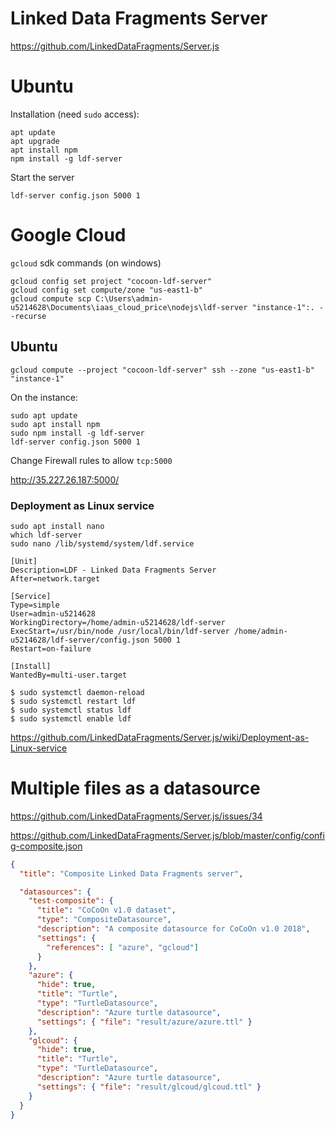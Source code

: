 # Linked Data Fragments Server
https://github.com/LinkedDataFragments/Server.js

# Ubuntu
Installation (need `sudo` access):

    apt update
    apt upgrade
    apt install npm
    npm install -g ldf-server

Start the server

    ldf-server config.json 5000 1

# Google Cloud
`gcloud` sdk commands (on windows)

    gcloud config set project "cocoon-ldf-server"
    gcloud config set compute/zone "us-east1-b"
    gcloud compute scp C:\Users\admin-u5214628\Documents\iaas_cloud_price\nodejs\ldf-server "instance-1":. --recurse 

## Ubuntu

    gcloud compute --project "cocoon-ldf-server" ssh --zone "us-east1-b" "instance-1"
    
On the instance:

    sudo apt update
    sudo apt install npm
    sudo npm install -g ldf-server
    ldf-server config.json 5000 1

Change Firewall rules to allow `tcp:5000`

http://35.227.26.187:5000/

### Deployment as Linux service

    sudo apt install nano
    which ldf-server
    sudo nano /lib/systemd/system/ldf.service

```
[Unit]
Description=LDF - Linked Data Fragments Server
After=network.target

[Service]
Type=simple
User=admin-u5214628
WorkingDirectory=/home/admin-u5214628/ldf-server
ExecStart=/usr/bin/node /usr/local/bin/ldf-server /home/admin-u5214628/ldf-server/config.json 5000 1
Restart=on-failure

[Install]
WantedBy=multi-user.target
```

    $ sudo systemctl daemon-reload
    $ sudo systemctl restart ldf
    $ sudo systemctl status ldf
    $ sudo systemctl enable ldf

https://github.com/LinkedDataFragments/Server.js/wiki/Deployment-as-Linux-service

# Multiple files as a datasource 
https://github.com/LinkedDataFragments/Server.js/issues/34

https://github.com/LinkedDataFragments/Server.js/blob/master/config/config-composite.json

```json
{
  "title": "Composite Linked Data Fragments server",

  "datasources": {
    "test-composite": {
      "title": "CoCoOn v1.0 dataset",
      "type": "CompositeDatasource",
      "description": "A composite datasource for CoCoOn v1.0 2018",
      "settings": {
        "references": [ "azure", "gcloud"]
      }
    },
    "azure": {
      "hide": true,
      "title": "Turtle",
      "type": "TurtleDatasource",
      "description": "Azure turtle datasource",
      "settings": { "file": "result/azure/azure.ttl" }
    },
    "glcoud": {
      "hide": true,
      "title": "Turtle",
      "type": "TurtleDatasource",
      "description": "Azure turtle datasource",
      "settings": { "file": "result/glcoud/glcoud.ttl" }
    }
  }
}
```